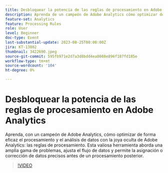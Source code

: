 ```yaml
---
title: Desbloquear la potencia de las reglas de procesamiento en Adobe Analytics
description: Aprenda de un campeón de Adobe Analytics cómo optimizar de forma eficaz el procesamiento y el análisis de datos con las reglas de procesamiento de las joyas ocultas de Adobe Analytics. Esta valiosa herramienta aborda una amplia gama de problemas, ajusta el flujo de datos y permite la asignación o corrección de datos precisos antes de un procesamiento posterior.
feature-set: Analytics
feature: Processing Rules
role: User
level: Beginner
doc-type: Event
last-substantial-update: 2023-08-25T00:00:00Z
jira: KT-13802
thumbnail: 3422690.jpeg
source-git-commit: 595fb971e2d7a3d8bdd4ea8608e896f187fd185e
workflow-type: tm+mt
source-wordcount: '104'
ht-degree: 0%

---
```



# Desbloquear la potencia de las reglas de procesamiento en Adobe Analytics

Aprenda, con un campeón de Adobe Analytics, cómo optimizar de forma eficaz el procesamiento y el análisis de datos con la joya oculta de Adobe Analytics: las reglas de procesamiento. Esta valiosa herramienta aborda una amplia gama de problemas, ajusta el flujo de datos y permite la asignación o corrección de datos precisos antes de un procesamiento posterior.

>[!VIDEO](https://video.tv.adobe.com/v/3422690/?learn=on)
